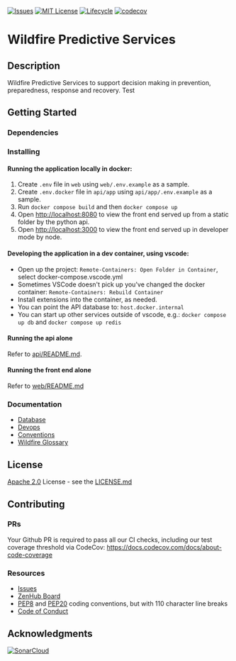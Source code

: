 [![Issues](https://img.shields.io/github/issues/bcgov/wps.svg?style=for-the-badge)](/../../issues)
[![MIT License](https://img.shields.io/github/license/bcgov/wps.svg?style=for-the-badge)](/LICENSE)
[![Lifecycle](https://img.shields.io/badge/Lifecycle-Stable-97ca00?style=for-the-badge)](https://github.com/bcgov/repomountie/blob/master/doc/lifecycle-badges.md)
[![codecov](https://codecov.io/gh/bcgov/wps/branch/main/graph/badge.svg?token=QZh80UTLpT)](https://codecov.io/gh/bcgov/wps)

# Wildfire Predictive Services

## Description

Wildfire Predictive Services to support decision making in prevention, preparedness, response and recovery.
Test

## Getting Started

### Dependencies

### Installing

#### Running the application locally in docker:

1. Create `.env` file in `web` using `web/.env.example` as a sample.
2. Create `.env.docker` file in `api/app` using `api/app/.env.example` as a sample.
3. Run `docker compose build` and then `docker compose up`
4. Open [http://localhost:8080](http://localhost:8080) to view the front end served up from a static folder by the python api.
5. Open [http://localhost:3000](http://localhost:3000) to view the front end served up in developer mode by node.

#### Developing the application in a dev container, using vscode:

- Open up the project: `Remote-Containers: Open Folder in Container`, select docker-compose.vscode.yml
- Sometimes VSCode doesn't pick up you've changed the docker container: `Remote-Containers: Rebuild Container`
- Install extensions into the container, as needed.
- You can point the API database to: `host.docker.internal`
- You can start up other services outside of vscode, e.g.: `docker compose up db` and `docker compose up redis`

#### Running the api alone

Refer to [api/README.md](api/README.md).

#### Running the front end alone

Refer to [web/README.md](web/README.md)

### Documentation

- [Database](docs/DB.md)
- [Devops](docs/DEVOPS.md)
- [Conventions](docs/CONVENTIONS.md)
- [Wildfire Glossary](https://github.com/bcgov/wps/wiki/Glossary)

## License

[Apache 2.0](https://www.apache.org/licenses/LICENSE-2.0) License - see the [LICENSE.md](https://github.com/bcgov/wps/blob/main/LICENSE)

## Contributing

### PRs

Your Github PR is required to pass all our CI checks, including our test coverage threshold via CodeCov: https://docs.codecov.com/docs/about-code-coverage

### Resources

- [Issues](https://github.com/bcgov/wps/issues)
- [ZenHub Board](https://app.zenhub.com/workspaces/wildfire-predictive-services-5e321393e038fba5bbe203b8/board?repos=235861506,237125626,237125691)
- [PEP8](https://github.com/python/peps/blob/master/pep-0008.txt) and [PEP20](https://github.com/python/peps/blob/master/pep-0020.txt) coding conventions, but with 110 character line breaks
- [Code of Conduct](https://github.com/bcgov/wps/blob/master/CONDUCT.md)

## Acknowledgments

[![SonarCloud](https://sonarcloud.io/images/project_badges/sonarcloud-white.svg)](https://sonarcloud.io/dashboard?id=bcgov_wps)
